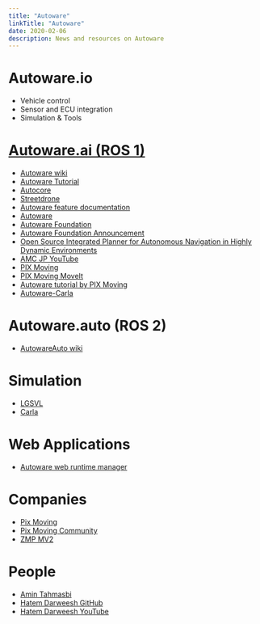 ```yaml
---
title: "Autoware"
linkTitle: "Autoware"
date: 2020-02-06
description: News and resources on Autoware
---
```

# Autoware.io
* Vehicle control
* Sensor and ECU integration
* Simulation & Tools

# [Autoware.ai (ROS 1)](https://github.com/CPFL/Autoware)
* [Autoware wiki](https://gitlab.com/autowarefoundation/autoware.ai/autoware/-/wikis/home)
* [Autoware Tutorial](https://github.com/pixmoving-moveit/Autoware_tutorial)
* [Autocore](https://github.com/autocore-ai)
* [Streetdrone](https://streetdrone.com/)
* [Autoware feature documentation](https://autoware.readthedocs.io/en/feature-documentation_rtd/index.html)
* [Autoware](https://www.autoware.auto/)
* [Autoware Foundation](https://github.com/autowarefoundation)
* [Autoware Foundation Announcement](https://www.tier4.jp/en/news/20181210-awf/)
* [Open Source Integrated Planner for Autonomous Navigation in Highly Dynamic Environments](https://www.fujipress.jp/jrm/rb/robot002900040668/)
* [AMC JP YouTube](https://www.youtube.com/channel/UCtUkb-IvlrqaNOsgcV3QRhQ)
* [PIX Moving](https://medium.com/pixmoving)
* [PIX Moving MoveIt](https://github.com/pixmoving-moveit)
* [Autoware tutorial by PIX Moving](https://github.com/pixmoving-moveit/Autoware_tutorial)
* [Autoware-Carla](https://github.com/carla-simulator/carla-autoware)

# Autoware.auto (ROS 2)
* [AutowareAuto wiki](https://autowarefoundation.gitlab.io/autoware.auto/AutowareAuto/index.html)

# Simulation
* [LGSVL](https://github.com/lgsvl/Autoware)
* [Carla](http://carla.org/)

# Web Applications
* [Autoware web runtime manager](https://github.com/tier4/autoware_web_runtime_manager)

# Companies
* [Pix Moving](https://www.pixmoving.com/)
* [Pix Moving Community](https://github.com/pixmoving-moveit)
* [ZMP MV2](https://www.zmp.co.jp/en/products/robocar-mv?lang=en)


# People
* [Amin Tahmasbi](https://github.com/amintahmasbi)
* [Hatem Darweesh GitHub](https://github.com/hatem-darweesh)
* [Hatem Darweesh YouTube](https://www.youtube.com/channel/UCl1UROdErP1m2t_eiLLcl8w)
